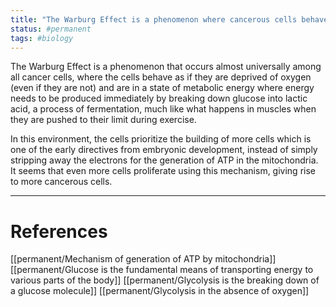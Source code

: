 ```yaml
---
title: "The Warburg Effect is a phenomenon where cancerous cells behave as if they are in a metabolic emergency"
status: #permanent
tags: #biology 
---
```


The Warburg Effect is a phenomenon that occurs almost universally among all cancer cells, where the cells behave as if they are deprived of oxygen (even if they are not) and are in a state of metabolic energy where energy needs to be produced immediately by breaking down glucose into lactic acid, a process of fermentation, much like what happens in muscles when they are pushed to their limit during exercise. 

In this environment, the cells prioritize the building of more cells which is one of the early directives from embryonic development, instead of simply stripping away the electrons for the generation of ATP in the mitochondria. It seems that even more cells proliferate using this mechanism, giving rise to more cancerous cells.

---
# References

[[permanent/Mechanism of generation of ATP by mitochondria]]
[[permanent/Glucose is the fundamental means of transporting energy to various parts of the body]]
[[permanent/Glycolysis is the breaking down of a glucose molecule]]
[[permanent/Glycolysis in the absence of oxygen]]